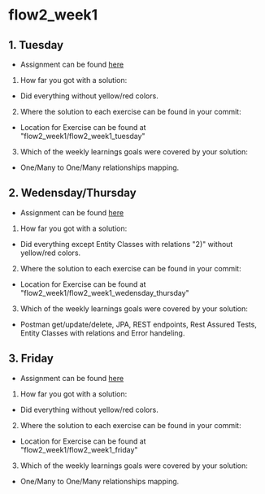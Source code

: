 # flow2_week1



## 1.  Tuesday
- Assignment can be found [here](https://docs.google.com/document/d/1R6RpY_7MfvNbZiG0xhEOzvsfaQT3O3ywPtZ9Wntj73o/edit?usp=sharing)
1. How far you got with a solution: 
- Did everything without yellow/red colors.
2. Where the solution to each exercise can be found in your commit:
- Location for Exercise can be found at "flow2_week1/flow2_week1_tuesday"
3. Which of the weekly learnings goals were covered by your solution:
- One/Many to One/Many relationships mapping.

## 2.  Wedensday/Thursday
- Assignment can be found [here](https://docs.google.com/document/d/19km0ZoaAX0k_stnYOWfAZPd4wXbTGMWhme1xZopj-PA/edit?usp=sharing)
1. How far you got with a solution: 
- Did everything except Entity Classes with relations "2)" without yellow/red colors.
2. Where the solution to each exercise can be found in your commit:
- Location for Exercise can be found at "flow2_week1/flow2_week1_wedensday_thursday"
3. Which of the weekly learnings goals were covered by your solution:
- Postman get/update/delete, JPA, REST endpoints, Rest Assured Tests, Entity Classes with relations and Error handeling.

## 3. Friday
- Assignment can be found [here](https://docs.google.com/document/d/18qhHCWVmpy0mRcD8qOj4GDkStC2625PsD9TxPzvtMVI/edit?usp=sharing)
1. How far you got with a solution: 
- Did everything without yellow/red colors.
2. Where the solution to each exercise can be found in your commit:
- Location for Exercise can be found at "flow2_week1/flow2_week1_friday"
3. Which of the weekly learnings goals were covered by your solution:
- One/Many to One/Many relationships mapping.
